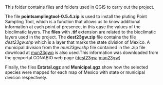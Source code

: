 This folder contains files and folders used in QGIS to carry out the project. 

The file **pointsamplingtool-0.5.4.zip** is used to install the pluting Point Sampling Tool, which is a function that allows us to know additional information at each point of presence, in this case the values of the bioclimatic layers.
The **files** with **.tif** extension are related to the bioclimatic layers used in the project.
The **dest23gw.zip** file contains the file *dest23gw.shp* which is a layer that marks the state division of Mexico. A municipal division from the *mun23gw.shp* file contained in the .zip file download at [mun23gwp](http://geoportal.conabio.gob.mx/metadatos/doc/html/mun23gw.html) is also used.This information was downloaded from the geoportal CONABIO web page ([dest23gw](http://geoportal.conabio.gob.mx/metadatos/doc/html/dest23gw.html),  [mun23gw](http://geoportal.conabio.gob.mx/metadatos/doc/html/mun23gw.html))

Finally, the files **Estatal.qgz** and **Municipal.qgz** show how the selected species were mapped for each map of Mexico with state or municipal division respectively. 

